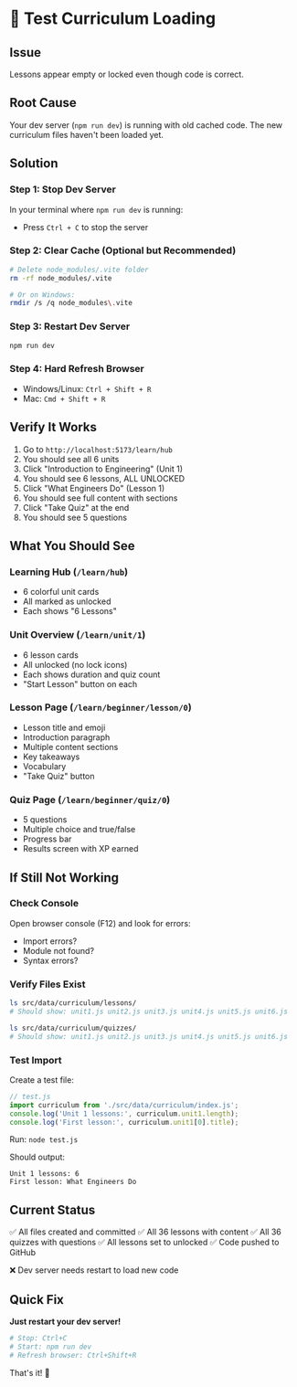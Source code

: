 # 🧪 Test Curriculum Loading

## Issue
Lessons appear empty or locked even though code is correct.

## Root Cause
Your dev server (`npm run dev`) is running with old cached code. The new curriculum files haven't been loaded yet.

## Solution

### Step 1: Stop Dev Server
In your terminal where `npm run dev` is running:
- Press `Ctrl + C` to stop the server

### Step 2: Clear Cache (Optional but Recommended)
```bash
# Delete node_modules/.vite folder
rm -rf node_modules/.vite

# Or on Windows:
rmdir /s /q node_modules\.vite
```

### Step 3: Restart Dev Server
```bash
npm run dev
```

### Step 4: Hard Refresh Browser
- Windows/Linux: `Ctrl + Shift + R`
- Mac: `Cmd + Shift + R`

## Verify It Works

1. Go to `http://localhost:5173/learn/hub`
2. You should see all 6 units
3. Click "Introduction to Engineering" (Unit 1)
4. You should see 6 lessons, ALL UNLOCKED
5. Click "What Engineers Do" (Lesson 1)
6. You should see full content with sections
7. Click "Take Quiz" at the end
8. You should see 5 questions

## What You Should See

### Learning Hub (`/learn/hub`)
- 6 colorful unit cards
- All marked as unlocked
- Each shows "6 Lessons"

### Unit Overview (`/learn/unit/1`)
- 6 lesson cards
- All unlocked (no lock icons)
- Each shows duration and quiz count
- "Start Lesson" button on each

### Lesson Page (`/learn/beginner/lesson/0`)
- Lesson title and emoji
- Introduction paragraph
- Multiple content sections
- Key takeaways
- Vocabulary
- "Take Quiz" button

### Quiz Page (`/learn/beginner/quiz/0`)
- 5 questions
- Multiple choice and true/false
- Progress bar
- Results screen with XP earned

## If Still Not Working

### Check Console
Open browser console (F12) and look for errors:
- Import errors?
- Module not found?
- Syntax errors?

### Verify Files Exist
```bash
ls src/data/curriculum/lessons/
# Should show: unit1.js unit2.js unit3.js unit4.js unit5.js unit6.js

ls src/data/curriculum/quizzes/
# Should show: unit1.js unit2.js unit3.js unit4.js unit5.js unit6.js
```

### Test Import
Create a test file:
```javascript
// test.js
import curriculum from './src/data/curriculum/index.js';
console.log('Unit 1 lessons:', curriculum.unit1.length);
console.log('First lesson:', curriculum.unit1[0].title);
```

Run: `node test.js`

Should output:
```
Unit 1 lessons: 6
First lesson: What Engineers Do
```

## Current Status

✅ All files created and committed
✅ All 36 lessons with content
✅ All 36 quizzes with questions
✅ All lessons set to unlocked
✅ Code pushed to GitHub

❌ Dev server needs restart to load new code

## Quick Fix

**Just restart your dev server!**

```bash
# Stop: Ctrl+C
# Start: npm run dev
# Refresh browser: Ctrl+Shift+R
```

That's it! 🚀
